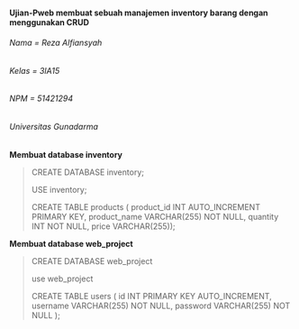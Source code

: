 #### Ujian-Pweb membuat sebuah manajemen inventory barang dengan menggunakan CRUD
###### Nama = Reza Alfiansyah
###### Kelas = 3IA15
###### NPM = 51421294
###### Universitas Gunadarma

<!-- //note -->
<!-- Note 
<!--Tempatkan folder pada htdocs untuk menggunakan nya -->
 <!-- Jika inventory.sql tidak dapat dibaca, maka lakukan create database pada cmd mysql dengan nama database inventory -->

**Membuat database inventory**
> CREATE DATABASE inventory;
> 
>  USE inventory;
>
> CREATE TABLE products (
> product_id INT AUTO_INCREMENT PRIMARY KEY,
> product_name VARCHAR(255) NOT NULL,
> quantity INT NOT NULL,
> price VARCHAR(255));

**Membuat database web_project**
> CREATE DATABASE web_project
>
> use web_project
>
> CREATE TABLE users (
>   id INT PRIMARY KEY AUTO_INCREMENT,
>   username VARCHAR(255) NOT NULL,
>   password VARCHAR(255) NOT NULL
>);
>
> 
